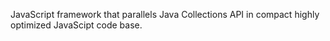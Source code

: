 JavaScript framework that parallels Java Collections API in compact highly optimized JavaScipt code base.
